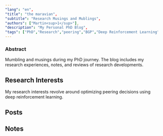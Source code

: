```yaml
---
"lang": "en",
"title": "the maravian",
"subtitle": "Research Musings and Mublings",
"authors": ["Martin<sup>1</sup>"],
"description": "My Personal PhD Blog",
"tags": ["PhD","Research","peering","BGP","Deep Reinforcement Learning","ML"]
---
```

### Abstract

Mumbling and musings during my PhD journey. 
The blog includes my research experiences, notes, and 
reviews of research developments.

## Research Interests

My research interests revolve around optimizing peering
decisions using deep reinforcement learning.


## Posts



## Notes
